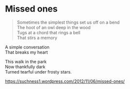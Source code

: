 # Missed ones  
> Sometimes the simplest things set us off on a bend  
The hoot of an owl deep in the wood  
Tugs at a chord that rings a bell  
That stirs a memory  
  
A simple conversation  
That breaks my heart  
  
This walk in the park   
Now thankfully dark   
Turned tearful under frosty stars.  
  
https://suchness1.wordpress.com/2012/11/06/missed-ones/